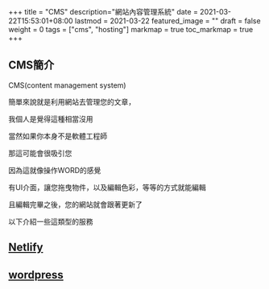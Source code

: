 +++
title = "CMS"
description="網站內容管理系統"
date = 2021-03-22T15:53:01+08:00
lastmod = 2021-03-22
featured_image = ""
draft = false
weight = 0
tags = ["cms", "hosting"]
markmap = true
toc_markmap = true
+++


## CMS簡介

CMS(content management system)

簡單來說就是利用網站去管理您的文章，

我個人是覺得這種相當沒用

當然如果你本身不是軟體工程師

那這可能會很吸引您

因為這就像操作WORD的感覺

有UI介面，讓您拖曳物件，以及編輯色彩，等等的方式就能編輯

且編輯完畢之後，您的網站就會跟著更新了

以下介紹一些這類型的服務

## [Netlify]

## [wordpress]

[Netlify]: https://gohugo.io/hosting-and-deployment/hosting-on-netlify/
[wordpress]: https://wordpress.com/


